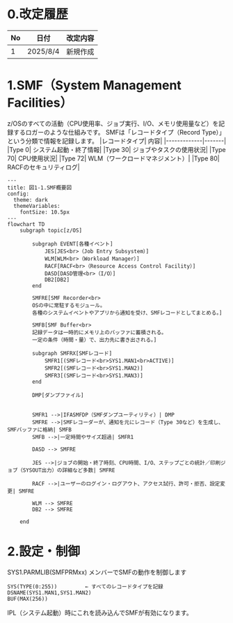# 0.改定履歴
|No| 日付 | 改定内容                     |
|--|:----:|:---------------------------:|
|1|2025/8/4 |新規作成                    |


# 1.SMF（System Management Facilities） <br>
z/OSのすべての活動（CPU使用率、ジョブ実行、I/O、メモリ使用量など）を記録するロガーのような仕組みです。
SMFは「レコードタイプ（Record Type）」という分類で情報を記録します。
|レコードタイプ|	内容|
|-------------|-------|
|Type 0|	システム起動・終了情報|
|Type 30|	ジョブやタスクの使用状況|
|Type 70|	CPU使用状況|
|Type 72|	WLM（ワークロードマネジメント）|
|Type 80|	RACFのセキュリティログ|

```mermaid
---
title: 図1-1.SMF概要図
config:
  theme: dark
  themeVariables:
    fontSize: 10.5px
---
flowchart TD
    subgraph topic[z/OS]

        subgraph EVENT[各種イベント]
            JES[JES<br>（Job Entry Subsystem）]
            WLM[WLM<br>（Workload Manager）]        
            RACF[RACF<br>（Resource Access Control Facility）]
            DASD[DASD管理<br>（I/O）]
            DB2[DB2]
        end

        SMFRE[SMF Recorder<br>
        OSの中に常駐するモジュール。
        各種のシステムイベントやアプリから通知を受け、SMFレコードとしてまとめる。]

        SMFB[SMF Buffer<br>
        記録データは一時的にメモリ上のバッファに蓄積される。
        一定の条件（時間・量）で、出力先に書き出される。]

        subgraph SMFRX[SMFレコード]
            SMFR1[(SMFレコード<br>SYS1.MAN1<br>ACTIVE)]
            SMFR2[(SMFレコード<br>SYS1.MAN2)]
            SMFR3[(SMFレコード<br>SYS1.MAN3)]
        end

        DMP[ダンプファイル]


        SMFR1 -->|IFASMFDP（SMFダンプユーティリティ）| DMP
        SMFRE -->|SMFレコーダーが、通知を元にレコード（Type 30など）を生成し、SMFバッファに格納| SMFB
        SMFB -->|一定時間やサイズ超過| SMFR1

        DASD --> SMFRE

        JES -->|ジョブの開始・終了時刻、CPU時間、I/O、ステップごとの統計／印刷ジョブ（SYSOUT出力）の詳細など多数| SMFRE

        RACF -->|ユーザーのログイン・ログアウト、アクセス試行、許可・拒否、設定変更| SMFRE

        WLM --> SMFRE
        DB2 --> SMFRE

    end
```



# 2.設定・制御 <br>
SYS1.PARMLIB(SMFPRMxx) メンバーでSMFの動作を制御します
```text:
SYS(TYPE(0:255))         ← すべてのレコードタイプを記録
DSNAME(SYS1.MAN1,SYS1.MAN2)
BUF(MAX(256))
```

IPL（システム起動）時にこれを読み込んでSMFが有効になります。